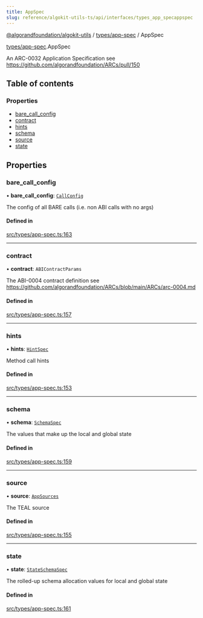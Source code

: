 ```yaml
---
title: AppSpec
slug: reference/algokit-utils-ts/api/interfaces/types_app_specappspec
---
```

[@algorandfoundation/algokit-utils](/reference/algokit-utils-ts/api/overview) / [types/app-spec](/reference/algokit-utils-ts/api/modules/types_app_spec/) / AppSpec



[types/app-spec](/reference/algokit-utils-ts/api/modules/types_app_spec/).AppSpec

An ARC-0032 Application Specification see https://github.com/algorandfoundation/ARCs/pull/150

## Table of contents

### Properties

- [bare\_call\_config](#bare_call_config)
- [contract](#contract)
- [hints](#hints)
- [schema](#schema)
- [source](#source)
- [state](#state)

## Properties

### bare\_call\_config

• **bare\_call\_config**: [`CallConfig`](/reference/algokit-utils-ts/api/interfaces/types_app_speccallconfig/)

The config of all BARE calls (i.e. non ABI calls with no args)

#### Defined in

[src/types/app-spec.ts:163](https://github.com/algorandfoundation/algokit-utils-ts/blob/main/src/types/app-spec.ts#L163)

___

### contract

• **contract**: `ABIContractParams`

The ABI-0004 contract definition see https://github.com/algorandfoundation/ARCs/blob/main/ARCs/arc-0004.md

#### Defined in

[src/types/app-spec.ts:157](https://github.com/algorandfoundation/algokit-utils-ts/blob/main/src/types/app-spec.ts#L157)

___

### hints

• **hints**: [`HintSpec`](/reference/algokit-utils-ts/api/modules/types_app_spec/#hintspec)

Method call hints

#### Defined in

[src/types/app-spec.ts:153](https://github.com/algorandfoundation/algokit-utils-ts/blob/main/src/types/app-spec.ts#L153)

___

### schema

• **schema**: [`SchemaSpec`](/reference/algokit-utils-ts/api/interfaces/types_app_specschemaspec/)

The values that make up the local and global state

#### Defined in

[src/types/app-spec.ts:159](https://github.com/algorandfoundation/algokit-utils-ts/blob/main/src/types/app-spec.ts#L159)

___

### source

• **source**: [`AppSources`](/reference/algokit-utils-ts/api/interfaces/types_app_specappsources/)

The TEAL source

#### Defined in

[src/types/app-spec.ts:155](https://github.com/algorandfoundation/algokit-utils-ts/blob/main/src/types/app-spec.ts#L155)

___

### state

• **state**: [`StateSchemaSpec`](/reference/algokit-utils-ts/api/interfaces/types_app_specstateschemaspec/)

The rolled-up schema allocation values for local and global state

#### Defined in

[src/types/app-spec.ts:161](https://github.com/algorandfoundation/algokit-utils-ts/blob/main/src/types/app-spec.ts#L161)